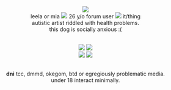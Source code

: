 <div align='center'> 
  <img src='https://64.media.tumblr.com/d2fc35206f2b62751645c531b66638b5/60198fbe7c838325-d1/s75x75_c1/9f9cb45a6f1702fa0054d7e4c33bad59aaf4b781.gifv'>
  <br>leela or mia <img src='https://64.media.tumblr.com/f16e2576067d447b3dee6500aee4f441/33482cf83af8f0c3-f8/s75x75_c1/3c125658f9e52a2d5ee702458a2b3b1fc73896ef.gifv'> 26 y/o forum user <img src='https://64.media.tumblr.com/f16e2576067d447b3dee6500aee4f441/33482cf83af8f0c3-f8/s75x75_c1/3c125658f9e52a2d5ee702458a2b3b1fc73896ef.gifv'> it/thing
  <br> autistic artist riddled with health problems.
  <br>this dog is socially anxious :(
  

  <br><img src='https://64.media.tumblr.com/9de58bd3cf2f502360a6f2078a06a890/33482cf83af8f0c3-5f/s250x400/709d02324b034b5f57f060a1f12f68789ca1a718.gifv'> <img src='https://64.media.tumblr.com/27a6dc37f3b0cedb93fb7fd72d2cd101/68e393feeeee9c91-5a/s250x400/c037452893f585643ef51c188dc5825e5765e13b.gifv'>
  <br> <img src='https://files.catbox.moe/sc8ljp.gif'> <img src='https://64.media.tumblr.com/7988bd4d951f2ed69ed7719f8ff1cf5d/415a1175c7f3ef38-a5/s250x400/a14a390acfff0f29af568f28cf64fa12f4937e4f.gifv'> 
  
<br> <b>dni</b> tcc, dmmd, okegom, btd or egregiously problematic media.
<br> under 18 interact minimally.
